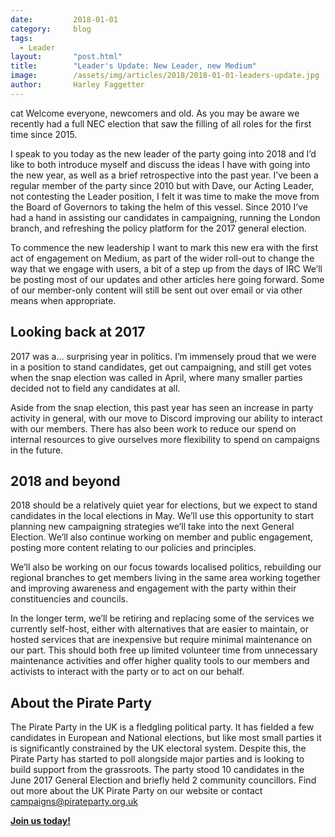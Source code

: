 ```yaml
---
date:         2018-01-01
category:     blog
tags:
  - Leader
layout:       "post.html"
title:        "Leader's Update: New Leader, new Medium"
image:        /assets/img/articles/2018/2018-01-01-leaders-update.jpg
author:       Harley Faggetter
---
```

cat
Welcome everyone, newcomers and old. As you may be aware we recently had a full NEC election that saw the filling of all roles for the first time since 2015.

I speak to you today as the new leader of the party going into 2018 and I’d like to both introduce myself and discuss the ideas I have with going into the new year, as well as a brief retrospective into the past year.
I’ve been a regular member of the party since 2010 but with Dave, our Acting Leader, not contesting the Leader position, I felt it was time to make the move from the Board of Governors to taking the helm of this vessel. Since 2010 I’ve had a hand in assisting our candidates in campaigning, running the London branch, and refreshing the policy platform for the 2017 general election.

To commence the new leadership I want to mark this new era with the first act of engagement on Medium, as part of the wider roll-out to change the way that we engage with users, a bit of a step up from the days of IRC
We’ll be posting most of our updates and other articles here going forward. Some of our member-only content will still be sent out over email or via other means when appropriate.

## Looking back at 2017 ##

2017 was a… surprising year in politics. I’m immensely proud that we were in a position to stand candidates, get out campaigning, and still get votes when the snap election was called in April, where many smaller parties decided not to field any candidates at all.

Aside from the snap election, this past year has seen an increase in party activity in general, with our move to Discord improving our ability to interact with our members. There has also been work to reduce our spend on internal resources to give ourselves more flexibility to spend on campaigns in the future.

## 2018 and beyond ##

2018 should be a relatively quiet year for elections, but we expect to stand candidates in the local elections in May. We’ll use this opportunity to start planning new campaigning strategies we’ll take into the next General Election. We’ll also continue working on member and public engagement, posting more content relating to our policies and principles.

We’ll also be working on our focus towards localised politics, rebuilding our regional branches to get members living in the same area working together and improving awareness and engagement with the party within their constituencies and councils.

In the longer term, we’ll be retiring and replacing some of the services we currently self-host, either with alternatives that are easier to maintain, or hosted services that are inexpensive but require minimal maintenance on our part. This should both free up limited volunteer time from unnecessary maintenance activities and offer higher quality tools to our members and activists to interact with the party or to act on our behalf.

## About the Pirate Party ##

The Pirate Party in the UK is a fledgling political party. It has fielded a few candidates in European and National elections, but like most small parties it is significantly constrained by the UK electoral system. Despite this, the Pirate Party has started to poll alongside major parties and is looking to build support from the grassroots. The party stood 10 candidates in the June 2017 General Election and briefly held 2 community councillors.
Find out more about the UK Pirate Party on our website or contact campaigns@pirateparty.org.uk

[**Join us today!**](https://www.pirateparty.org.uk/join-us)
